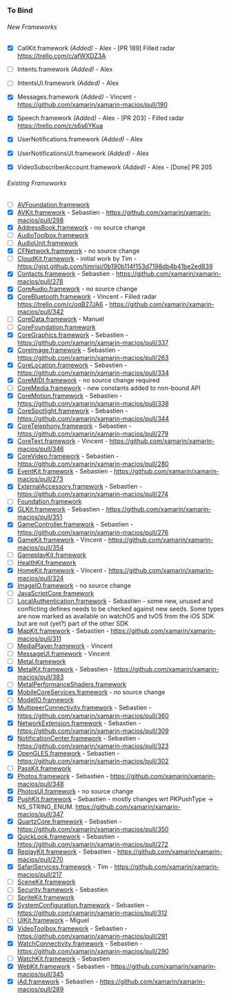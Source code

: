### To Bind
###### New Frameworks
- [X] CallKit.framework *(Added)* - Alex - [PR 189] Filled radar https://trello.com/c/afWXDZ3A
- [ ] Intents.framework *(Added)* - Alex
- [ ] IntentsUI.framework *(Added)* - Alex
- [X] Messages.framework *(Added)* - Vincent - https://github.com/xamarin/xamarin-macios/pull/190
- [X] Speech.framework *(Added)* - Alex - [PR 203] - Filled radar https://trello.com/c/s6s6YKua
- [X] UserNotifications.framework *(Added)* - Alex
- [X] UserNotificationsUI.framework *(Added)* - Alex
- [X] VideoSubscriberAccount.framework *(Added)* - Alex - [Done] PR 205


###### Existing Frameworks
- [ ] [AVFoundation.framework](https://github.com/xamarin/xamarin-macios/wiki/AVFoundation-iOS-Beta1)
- [X] [AVKit.framework](https://github.com/xamarin/xamarin-macios/wiki/AVKit-iOS-Beta1) - Sebastien - https://github.com/xamarin/xamarin-macios/pull/298
- [X] [AddressBook.framework](https://github.com/xamarin/xamarin-macios/wiki/AddressBook-iOS-Beta1) - no source change
- [ ] [AudioToolbox.framework](https://github.com/xamarin/xamarin-macios/wiki/AudioToolbox-iOS-Beta1)
- [ ] [AudioUnit.framework](https://github.com/xamarin/xamarin-macios/wiki/AudioUnit-iOS-Beta1)
- [X] [CFNetwork.framework](https://github.com/xamarin/xamarin-macios/wiki/CFNetwork-iOS-Beta1) - no source change
- [ ] [CloudKit.framework](https://github.com/xamarin/xamarin-macios/wiki/CloudKit-iOS-Beta1) - initial work by Tim - https://gist.github.com/timrisi/0b190b114f153d7198db4b41be2ed839
- [X] [Contacts.framework](https://github.com/xamarin/xamarin-macios/wiki/Contacts-iOS-Beta1) - Sebastien - https://github.com/xamarin/xamarin-macios/pull/278
- [X] [CoreAudio.framework](https://github.com/xamarin/xamarin-macios/wiki/CoreAudio-iOS-Beta1) - no source change
- [X] [CoreBluetooth.framework](https://github.com/xamarin/xamarin-macios/wiki/CoreBluetooth-iOS-Beta1) - Vincent - Filled radar https://trello.com/c/oqB27JA6 - https://github.com/xamarin/xamarin-macios/pull/342
- [ ] [CoreData.framework](https://github.com/xamarin/xamarin-macios/wiki/CoreData-iOS-Beta1) - Manuel
- [ ] [CoreFoundation.framework](https://github.com/xamarin/xamarin-macios/wiki/CoreFoundation-iOS-Beta1)
- [X] [CoreGraphics.framework](https://github.com/xamarin/xamarin-macios/wiki/CoreGraphics-iOS-Beta1) - Sebastien - https://github.com/xamarin/xamarin-macios/pull/337
- [X] [CoreImage.framework](https://github.com/xamarin/xamarin-macios/wiki/CoreImage-iOS-Beta1) - Sebastien - https://github.com/xamarin/xamarin-macios/pull/263
- [X] [CoreLocation.framework](https://github.com/xamarin/xamarin-macios/wiki/CoreLocation-iOS-Beta1) - Sebastien - https://github.com/xamarin/xamarin-macios/pull/334
- [X] [CoreMIDI.framework](https://github.com/xamarin/xamarin-macios/wiki/CoreMIDI-iOS-Beta1) - no source change required
- [ ] [CoreMedia.framework](https://github.com/xamarin/xamarin-macios/wiki/CoreMedia-iOS-Beta1) - new constants added to non-bound API
- [X] [CoreMotion.framework](https://github.com/xamarin/xamarin-macios/wiki/CoreMotion-iOS-Beta1) - Sebastien - https://github.com/xamarin/xamarin-macios/pull/338
- [X] [CoreSpotlight.framework](https://github.com/xamarin/xamarin-macios/wiki/CoreSpotlight-iOS-Beta1) - Sebastien - https://github.com/xamarin/xamarin-macios/pull/344
- [X] [CoreTelephony.framework](https://github.com/xamarin/xamarin-macios/wiki/CoreTelephony-iOS-Beta1) - Sebastien - https://github.com/xamarin/xamarin-macios/pull/279
- [X] [CoreText.framework](https://github.com/xamarin/xamarin-macios/wiki/CoreText-iOS-Beta1) - Vincent - https://github.com/xamarin/xamarin-macios/pull/346
- [X] [CoreVideo.framework](https://github.com/xamarin/xamarin-macios/wiki/CoreVideo-iOS-Beta1) - Sebastien - https://github.com/xamarin/xamarin-macios/pull/280
- [X] [EventKit.framework](https://github.com/xamarin/xamarin-macios/wiki/EventKit-iOS-Beta1) - Sebastien - https://github.com/xamarin/xamarin-macios/pull/273
- [X] [ExternalAccessory.framework](https://github.com/xamarin/xamarin-macios/wiki/ExternalAccessory-iOS-Beta1) - Sebastien - https://github.com/xamarin/xamarin-macios/pull/274
- [ ] [Foundation.framework](https://github.com/xamarin/xamarin-macios/wiki/Foundation-iOS-Beta1)
- [X] [GLKit.framework](https://github.com/xamarin/xamarin-macios/wiki/GLKit-iOS-Beta1) - Sebastien - https://github.com/xamarin/xamarin-macios/pull/351
- [X] [GameController.framework](https://github.com/xamarin/xamarin-macios/wiki/GameController-iOS-Beta1) - Sebastien - https://github.com/xamarin/xamarin-macios/pull/276
- [X] [GameKit.framework](https://github.com/xamarin/xamarin-macios/wiki/GameKit-iOS-Beta1) - Vincent - https://github.com/xamarin/xamarin-macios/pull/354
- [ ] [GameplayKit.framework](https://github.com/xamarin/xamarin-macios/wiki/GameplayKit-iOS-Beta1)
- [ ] [HealthKit.framework](https://github.com/xamarin/xamarin-macios/wiki/HealthKit-iOS-Beta1)
- [X] [HomeKit.framework](https://github.com/xamarin/xamarin-macios/wiki/HomeKit-iOS-Beta1) - Vincent - https://github.com/xamarin/xamarin-macios/pull/324
- [X] [ImageIO.framework](https://github.com/xamarin/xamarin-macios/wiki/ImageIO-iOS-Beta1) - no source change
- [ ] [JavaScriptCore.framework](https://github.com/xamarin/xamarin-macios/wiki/JavaScriptCore-iOS-Beta1)
- [ ] [LocalAuthentication.framework](https://github.com/xamarin/xamarin-macios/wiki/LocalAuthentication-iOS-Beta1) - Sebastien - some new, unused and conflicting defines needs to be checked against new seeds. Some types are now marked as available on watchOS and tvOS from the iOS SDK but are not (yet?) part of the other SDK
- [X] [MapKit.framework](https://github.com/xamarin/xamarin-macios/wiki/MapKit-iOS-Beta1) - Sebastien - https://github.com/xamarin/xamarin-macios/pull/311
- [ ] [MediaPlayer.framework](https://github.com/xamarin/xamarin-macios/wiki/MediaPlayer-iOS-Beta1) - Vincent
- [ ] [MessageUI.framework](https://github.com/xamarin/xamarin-macios/wiki/MessageUI-iOS-Beta1) - Vincent
- [ ] [Metal.framework](https://github.com/xamarin/xamarin-macios/wiki/Metal-iOS-Beta1)
- [X] [MetalKit.framework](https://github.com/xamarin/xamarin-macios/wiki/MetalKit-iOS-Beta1) - Sebastien - https://github.com/xamarin/xamarin-macios/pull/383
- [ ] [MetalPerformanceShaders.framework](https://github.com/xamarin/xamarin-macios/wiki/MetalPerformanceShaders-iOS-Beta1)
- [X] [MobileCoreServices.framework](https://github.com/xamarin/xamarin-macios/wiki/MobileCoreServices-iOS-Beta1) - no source change
- [ ] [ModelIO.framework](https://github.com/xamarin/xamarin-macios/wiki/ModelIO-iOS-Beta1)
- [X] [MultipeerConnectivity.framework](https://github.com/xamarin/xamarin-macios/wiki/MultipeerConnectivity-iOS-Beta1) - Sebastien - https://github.com/xamarin/xamarin-macios/pull/360
- [X] [NetworkExtension.framework](https://github.com/xamarin/xamarin-macios/wiki/NetworkExtension-iOS-Beta1) - Sebastien - https://github.com/xamarin/xamarin-macios/pull/309
- [X] [NotificationCenter.framework](https://github.com/xamarin/xamarin-macios/wiki/NotificationCenter-iOS-Beta1) - Sebastien - https://github.com/xamarin/xamarin-macios/pull/323
- [X] [OpenGLES.framework](https://github.com/xamarin/xamarin-macios/wiki/OpenGLES-iOS-Beta1) - Sebastien - https://github.com/xamarin/xamarin-macios/pull/302
- [ ] [PassKit.framework](https://github.com/xamarin/xamarin-macios/wiki/PassKit-iOS-Beta1)
- [X] [Photos.framework](https://github.com/xamarin/xamarin-macios/wiki/Photos-iOS-Beta1) - Sebastien - https://github.com/xamarin/xamarin-macios/pull/348
- [X] [PhotosUI.framework](https://github.com/xamarin/xamarin-macios/wiki/PhotosUI-iOS-Beta1) - no source change
- [X] [PushKit.framework](https://github.com/xamarin/xamarin-macios/wiki/PushKit-iOS-Beta1) - Sebastien - mostly changes wrt PKPushType -> NS_STRING_ENUM. https://github.com/xamarin/xamarin-macios/pull/347
- [X] [QuartzCore.framework](https://github.com/xamarin/xamarin-macios/wiki/QuartzCore-iOS-Beta1) - Sebastien - https://github.com/xamarin/xamarin-macios/pull/350
- [X] [QuickLook.framework](https://github.com/xamarin/xamarin-macios/wiki/QuickLook-iOS-Beta1) - Sebastien - https://github.com/xamarin/xamarin-macios/pull/272
- [X] [ReplayKit.framework](https://github.com/xamarin/xamarin-macios/wiki/ReplayKit-iOS-Beta1) - Sebastien - https://github.com/xamarin/xamarin-macios/pull/270
- [X] [SafariServices.framework](https://github.com/xamarin/xamarin-macios/wiki/SafariServices-iOS-Beta1) - Tim - https://github.com/xamarin/xamarin-macios/pull/217
- [ ] [SceneKit.framework](https://github.com/xamarin/xamarin-macios/wiki/SceneKit-iOS-Beta1)
- [ ] [Security.framework](https://github.com/xamarin/xamarin-macios/wiki/Security-iOS-Beta1) - Sebastien
- [ ] [SpriteKit.framework](https://github.com/xamarin/xamarin-macios/wiki/SpriteKit-iOS-Beta1)
- [X] [SystemConfiguration.framework](https://github.com/xamarin/xamarin-macios/wiki/SystemConfiguration-iOS-Beta1) - Sebastien - https://github.com/xamarin/xamarin-macios/pull/312
- [ ] [UIKit.framework](https://github.com/xamarin/xamarin-macios/wiki/UIKit-iOS-Beta1) - Miguel
- [X] [VideoToolbox.framework](https://github.com/xamarin/xamarin-macios/wiki/VideoToolbox-iOS-Beta1) - Sebastien - https://github.com/xamarin/xamarin-macios/pull/291
- [X] [WatchConnectivity.framework](https://github.com/xamarin/xamarin-macios/wiki/WatchConnectivity-iOS-Beta1) - Sebastien - https://github.com/xamarin/xamarin-macios/pull/290
- [ ] [WatchKit.framework](https://github.com/xamarin/xamarin-macios/wiki/WatchKit-iOS-Beta1) - Sebastien
- [X] [WebKit.framework](https://github.com/xamarin/xamarin-macios/wiki/WebKit-iOS-Beta1) - Sebastien - https://github.com/xamarin/xamarin-macios/pull/345
- [X] [iAd.framework](https://github.com/xamarin/xamarin-macios/wiki/iAd-iOS-Beta1) - Sebastien - https://github.com/xamarin/xamarin-macios/pull/289